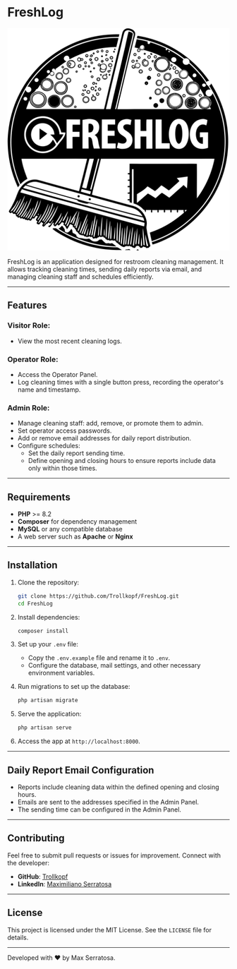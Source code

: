 
# FreshLog

![FreshLog Logo](public/images/logo.png)

FreshLog is an application designed for restroom cleaning management. It allows tracking cleaning times, sending daily reports via email, and managing cleaning staff and schedules efficiently.

---

## Features

### Visitor Role:
- View the most recent cleaning logs.

### Operator Role:
- Access the Operator Panel.
- Log cleaning times with a single button press, recording the operator's name and timestamp.

### Admin Role:
- Manage cleaning staff: add, remove, or promote them to admin.
- Set operator access passwords.
- Add or remove email addresses for daily report distribution.
- Configure schedules:
  - Set the daily report sending time.
  - Define opening and closing hours to ensure reports include data only within those times.

---

## Requirements

- **PHP** >= 8.2
- **Composer** for dependency management
- **MySQL** or any compatible database
- A web server such as **Apache** or **Nginx**

---

## Installation

1. Clone the repository:
   ```bash
   git clone https://github.com/Trollkopf/FreshLog.git
   cd FreshLog
   ```

2. Install dependencies:
   ```bash
   composer install
   ```

3. Set up your `.env` file:
   - Copy the `.env.example` file and rename it to `.env`.
   - Configure the database, mail settings, and other necessary environment variables.

4. Run migrations to set up the database:
   ```bash
   php artisan migrate
   ```

5. Serve the application:
   ```bash
   php artisan serve
   ```

6. Access the app at `http://localhost:8000`.

---

## Daily Report Email Configuration

- Reports include cleaning data within the defined opening and closing hours.
- Emails are sent to the addresses specified in the Admin Panel.
- The sending time can be configured in the Admin Panel.

---

## Contributing

Feel free to submit pull requests or issues for improvement. Connect with the developer:

- **GitHub**: [Trollkopf](https://github.com/Trollkopf)
- **LinkedIn**: [Maximiliano Serratosa](https://www.linkedin.com/in/maximiliano-serratosa-obladen-full-stack-developer/)

---

## License

This project is licensed under the MIT License. See the `LICENSE` file for details.

---

Developed with ❤️ by Max Serratosa.
